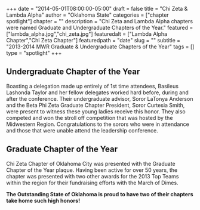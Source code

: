 +++
date = "2014-05-01T08:00:00-05:00"
draft = false
title = "Chi Zeta & Lambda Alpha"
author = "Oklahoma State"
categories = ["chapter spotlight"]
chapter = ""
description = "Chi Zeta and Lambda Alpha chapters were named Graduate and Undergraduate Chapters of the Year."
featured = ["lambda_alpha.jpg","chi_zeta.jpg"]
featuredalt = ["Lambda Alpha Chapter","Chi Zeta Chapter"]
featuredpath = "date"
slug = ""
subtitle = "2013-2014 MWR Graduate & Undergraduate Chapters of the Year"
tags = []
type = "spotlight"
+++

## Undergraduate Chapter of the Year

Boasting a delegation made up entirely of 1st time attendees, Basileus Lashonda Taylor and her fellow delegates worked hard before, during and after the conference.  Their undergraduate advisor, Soror LaTonya Anderson and the Beta Phi Zeta Graduate Chapter President, Soror Curtesia Smith, were present to witness these young ladies receive this honor.  They also competed and won the stroll off competition that was hosted by the Midwestern Region.  Congratulations to the sorors who were in attendance and those that were unable attend the leadership conference. 

## Graduate Chapter of the Year

Chi Zeta Chapter of Oklahoma City was presented with the Graduate Chapter of the Year plaque.  Having been active for over 50 years, the chapter was presented with two other awards for the 2013 Top Teams within the region for their fundraising efforts with the March of Dimes.

**The Outstanding State of Oklahoma is proud to have two of their chapters take home such high honors!**